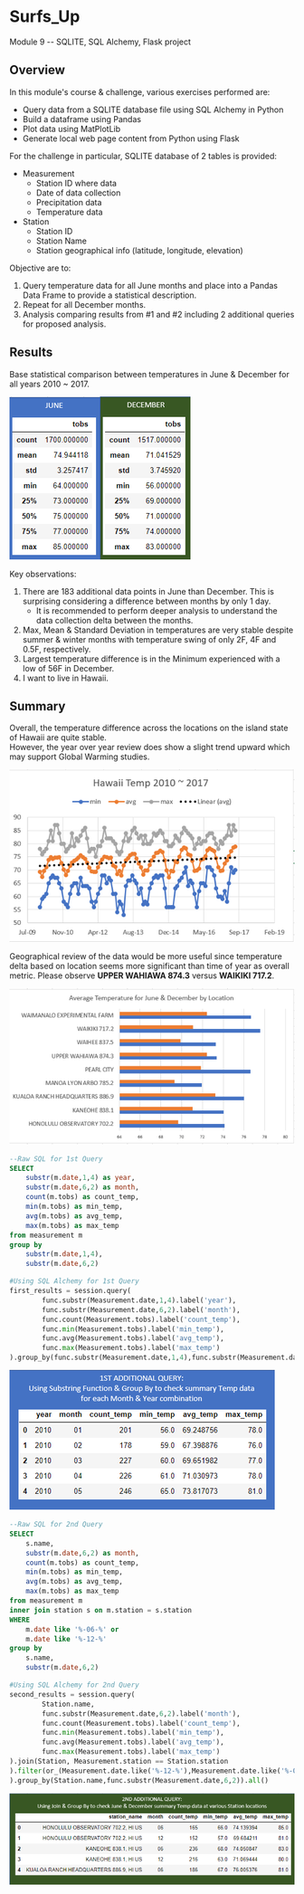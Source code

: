 # Surfs_Up
Module 9 -- SQLITE, SQL Alchemy, Flask project

## Overview
In this module's course & challenge, various exercises performed are:
- Query data from a SQLITE database file using SQL Alchemy in Python
- Build a dataframe using Pandas
- Plot data using MatPlotLib
- Generate local web page content from Python using Flask

For the challenge in particular, SQLITE database of 2 tables is provided:
- Measurement
  - Station ID where data 
  - Date of data collection
  - Precipitation data
  - Temperature data
- Station
  - Station ID
  - Station Name
  - Station geographical info (latitude, longitude, elevation)

Objective are to:
1. Query temperature data for all June months and place into a Pandas Data Frame to provide a statistical description.
2. Repeat for all December months.
3. Analysis comparing results from #1 and #2 including 2 additional queries for proposed analysis. 

## Results

Base statistical comparison between temperatures in June & December for all years 2010 ~ 2017.

![June_December_Summary](/June_December_Summary.png)

Key observations:
1.  There are 183 additional data points in June than December.  This is surprising considering a difference between months by only 1 day.  
    - It is recommended to perform deeper analysis to understand the data collection delta between the months.
2.  Max, Mean & Standard Deviation in temperatures are very stable despite summer & winter months with temperature swing of only 2F, 4F and 0.5F, respectively.
3.  Largest temperature difference is in the Minimum experienced with a low of 56F in December.  
4.  I want to live in Hawaii.

## Summary

Overall, the temperature difference across the locations on the island state of Hawaii are quite stable.  
However, the year over year review does show a slight trend upward which may support Global Warming studies.

![Hawaii_Annual_Temp_Chart](/Hawaii_Annual_Temp_Chart.PNG)

Geographical review of the data would be more useful since temperature delta based on location seems more significant than time of year as overall metric.
Please observe **UPPER WAHIAWA 874.3** versus **WAIKIKI 717.2**.

![Temp_By_Location](/Temp_By_Location.png)

```SQL
--Raw SQL for 1st Query
SELECT
	substr(m.date,1,4) as year,
	substr(m.date,6,2) as month,
	count(m.tobs) as count_temp,
	min(m.tobs) as min_temp,
	avg(m.tobs) as avg_temp,
	max(m.tobs) as max_temp
from measurement m
group by
	substr(m.date,1,4),
	substr(m.date,6,2)
```

```Python
#Using SQL Alchemy for 1st Query
first_results = session.query(
        func.substr(Measurement.date,1,4).label('year'),
        func.substr(Measurement.date,6,2).label('month'),
        func.count(Measurement.tobs).label('count_temp'),
        func.min(Measurement.tobs).label('min_temp'),
        func.avg(Measurement.tobs).label('avg_temp'),
        func.max(Measurement.tobs).label('max_temp')
).group_by(func.substr(Measurement.date,1,4),func.substr(Measurement.date,6,2)).all()
```

![First_Query_Result](/First_Query_Result.png)

```SQL
--Raw SQL for 2nd Query
SELECT
	s.name,
	substr(m.date,6,2) as month,
	count(m.tobs) as count_temp,
	min(m.tobs) as min_temp,
	avg(m.tobs) as avg_temp,
	max(m.tobs) as max_temp
from measurement m
inner join station s on m.station = s.station
WHERE
	m.date like '%-06-%' or 
	m.date like '%-12-%'
group by
	s.name,
	substr(m.date,6,2)
```
```Python
#Using SQL Alchemy for 2nd Query
second_results = session.query(
        Station.name,
        func.substr(Measurement.date,6,2).label('month'),
        func.count(Measurement.tobs).label('count_temp'),
        func.min(Measurement.tobs).label('min_temp'),
        func.avg(Measurement.tobs).label('avg_temp'),
        func.max(Measurement.tobs).label('max_temp')
).join(Station, Measurement.station == Station.station
).filter(or_(Measurement.date.like('%-12-%'),Measurement.date.like('%-06-%'))
).group_by(Station.name,func.substr(Measurement.date,6,2)).all()
```

![Second_Query_Result](/Second_Query_Result.png)


<!---
Deliverable 1
--A working query is written to retrieve the June temperatures from the date column of the Measurement table. (10 pt)
--The temperatures are added to a list. (10 pt)
--The list of temperatures is converted to a Pandas DataFrame. (10 pt)
--Summary statistics are generated for the DataFrame. (10 pt)
--->
<!---
Deliverable 2
--A working query is written to retrieve the December temperatures from the date column of the Measurement table (10 pt)
--The temperatures are added to a list. (10 pt)
--The list of temperatures is converted to a Pandas DataFrame. (10 pt)
--Summary statistics are generated for the DataFrame. (10 pt)
--->
<!---
Deliverable 3
--There is a title, and there are multiple sections. (2 pt)
--Each section has a heading and subheading. (2 pt)
--Links to images are working and displayed correctly. (2 pt)
--Overview:  The purpose of the analysis is well defined. (3 pt)
--Results:  There is a bulleted list that addresses the three key differences in weather between June and December. (6 pt)
--Summary:  There is a high-level summary of the results and there are two additional queries to perform to gather more weather data for June and December. (5 pt)
--->
